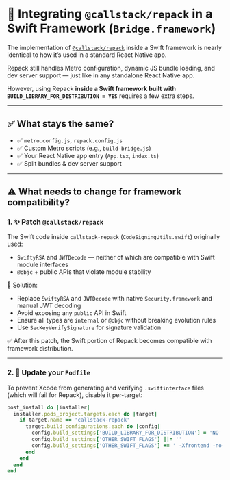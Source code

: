 
# 🧩 Integrating `@callstack/repack` in a Swift Framework (`Bridge.framework`)

The implementation of [`@callstack/repack`](https://github.com/callstack/repack) inside a Swift framework is nearly identical to how it’s used in a standard React Native app.

Repack still handles Metro configuration, dynamic JS bundle loading, and dev server support — just like in any standalone React Native app.

However, using Repack **inside a Swift framework built with `BUILD_LIBRARY_FOR_DISTRIBUTION = YES`** requires a few extra steps.

---

## ✅ What stays the same?

- ✅ `metro.config.js`, `repack.config.js`
- ✅ Custom Metro scripts (e.g., `build-bridge.js`)
- ✅ Your React Native app entry (`App.tsx`, `index.ts`)
- ✅ Split bundles & dev server support

---

## ⚠️ What needs to change for framework compatibility?

### 1. ✨ Patch `@callstack/repack`

The Swift code inside `callstack-repack` (`CodeSigningUtils.swift`) originally used:

- `SwiftyRSA` and `JWTDecode` — neither of which are compatible with Swift module interfaces
- `@objc` + public APIs that violate module stability

🔧 Solution:

- Replace `SwiftyRSA` and `JWTDecode` with native `Security.framework` and manual JWT decoding
- Avoid exposing any `public` API in Swift
- Ensure all types are `internal` or `@objc` without breaking evolution rules
- Use `SecKeyVerifySignature` for signature validation

✅ After this patch, the Swift portion of Repack becomes compatible with framework distribution.

---

### 2. 🔧 Update your `Podfile`

To prevent Xcode from generating and verifying `.swiftinterface` files (which will fail for Repack), disable it per-target:

```ruby
post_install do |installer|
  installer.pods_project.targets.each do |target|
    if target.name == 'callstack-repack'
      target.build_configurations.each do |config|
        config.build_settings['BUILD_LIBRARY_FOR_DISTRIBUTION'] = 'NO'
        config.build_settings['OTHER_SWIFT_FLAGS'] ||= ''
        config.build_settings['OTHER_SWIFT_FLAGS'] += ' -Xfrontend -no-verify-emitted-module-interface'
      end
    end
  end
end
